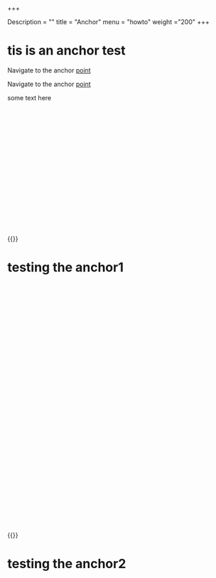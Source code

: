 +++

Description = ""
title = "Anchor"
menu = "howto"
weight ="200"
+++
  



# tis is an anchor test


Navigate to the anchor [point](#hello)

Navigate to the anchor [point](#hello1)





some text here 

<br>
<br>
<br>
<br>

<br>
<br>
<br>
<br>


<br>
<br>
<br>
<br>


<br>
<br>
<br>
<br>



























{{<anchor hello>}}

# testing the anchor1



<br>
<br>
<br>
<br>

<br>
<br>
<br>
<br>


<br>
<br>
<br>
<br>


<br>
<br>
<br>
<br>


<br>
<br>
<br>
<br>

<br>
<br>
<br>
<br>


<br>
<br>
<br>
<br>


<br>
<br>
<br>
<br>




{{<anchor hello1>}}

# testing the anchor2
 
 

 